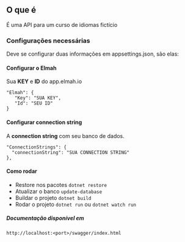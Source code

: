 ## O que é

É uma API para um curso de idiomas fictício

### Configurações necessárias

Deve se configurar duas informações em appsettings.json, são elas:

#### Configurar o Elmah  

Sua **KEY** e **ID** do app.elmah.io
```
"Elmah": {
   "Key": "SUA KEY",
   "Id": "SEU ID"
}
```

#### Configurar connection string

A **connection string** com seu banco de dados.

```
"ConnectionStrings": {
  "connectionString": "SUA CONNECTION STRING"
},
```

#### Como rodar

- Restore nos pacotes `` dotnet restore ``
- Atualizar o banco ``update-database``
- Buildar o projeto `` dotnet build ``
- Rodar o projeto `` dotnet run `` ou `` dotnet watch run ``

##### Documentação disponível em
``http://localhost:<port>/swagger/index.html``
